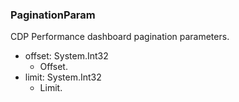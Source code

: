### PaginationParam
CDP Performance dashboard pagination parameters.

- offset: System.Int32
  - Offset.
- limit: System.Int32
  - Limit.
